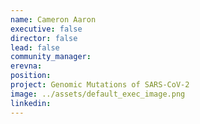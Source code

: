 ```yaml
---
name: Cameron Aaron
executive: false
director: false
lead: false
community_manager:  
erevna:   
position:
project: Genomic Mutations of SARS-CoV-2
image: ../assets/default_exec_image.png
linkedin:
---
```

